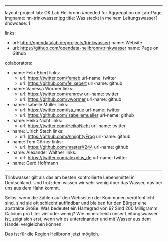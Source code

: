 
---
layout: project
lab: OK Lab Heilbronn #needed for Aggregation on Lab-Page
imgname: hn-trinkwasser.jpg
title: Was steckt in meinem Leitungswasser?
showcase: 1

links: 
- url: http://opendatalab.de/projects/trinkwasser/
  name: Website
- url: https://github.com/opendata-heilbronn/trinkwasser
  name: Page on Github

colaborators:
- name: Felix Ebert
  links:
  - url: https://twitter.com/femeb
    url-name: twitter
  - url: https://github.com/felixebert
    url-name: github
- name: Vanessa Wormer
  links:
  - url: https://twitter.com/remrow
    url-name: twitter
  - url: https://github.com/vwormer
    url-name: github
- name: Isabelle Müller
  links:
  - url: https://twitter.com/isa_mue
    url-name: twitter
  - url: https://github.com/isabellemueller
    url-name: github
- name: Heiko Nicht
  links:
  - url: https://twitter.com/HeikoNicht
    url-name: twitter
- name: Ulrich Stech
  links:
  - url: https://github.com/AlmightyFrog
    url-name: github
- name: Tom Görner
  links:
  - url: https://github.com/masterX244
    url-name: github
- name: Alexander Walther
  links:
  - url: https://twitter.com/alexplus_de
    url-name: twitter
- name: Gerd Hoffmann

---

Trinkwasser gilt als das am besten kontrollierte Lebensmittel in Deutschland. Und trotzdem wissen wir sehr wenig über das Wasser, das bei uns aus dem Hahn kommt.

Selbst wenn die Zahlen auf den Webseiten der Kommunen veröffentlicht sind, sind sie oft schlecht auffindbar und bleiben für den Bürger eine abstrakte Größe. Was bedeutet ein Härtegrad von 9? Sind 200 Milligramm Calcium pro Liter viel oder wenig? Wie mineralreich unser Leitungswasser ist, zeigt sich erst, wenn wir es untereinander und mit Wasser aus dem Handel vergleichen können.

Das ist für die Region Heilbronn jetzt möglich.

